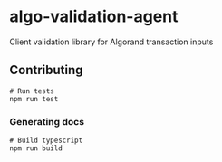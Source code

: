 # algo-validation-agent

Client validation library for Algorand transaction inputs

## Contributing

```
# Run tests
npm run test
```

### Generating docs

```
# Build typescript
npm run build

```
